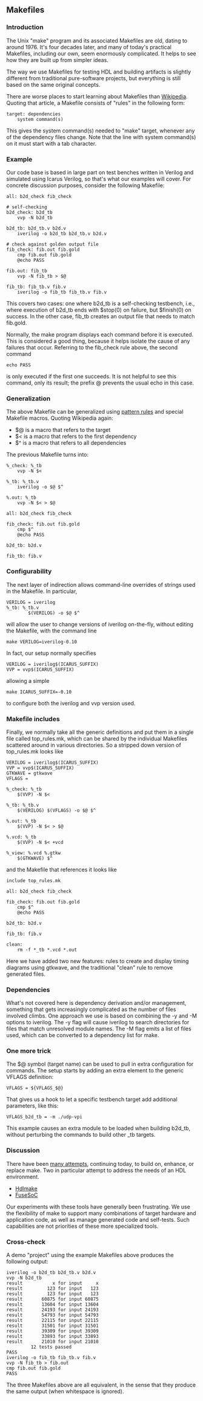 ## Makefiles

### Introduction
The Unix "make" program and its associated Makefiles are old,
dating to around 1976.
It's four decades later, and many of today's practical Makefiles,
including our own, seem enormously complicated.
It helps to see how they are built up from simpler ideas.

The way we use Makefiles for testing HDL and building artifacts is
slightly different from traditional pure-software projects,
but everything is still based on the same original concepts.

There are worse places to start learning about Makefiles than
[Wikipedia](https://en.wikipedia.org/wiki/Makefile).
Quoting that article, a Makefile consists of "rules" in the following form:
```
target: dependencies
	system command(s)
```
This gives the system command(s) needed to "make" target, whenever
any of the dependency files change.  Note that the line with system
command(s) on it must start with a tab character.

### Example

Our code base is based in large part on test benches written in Verilog
and simulated using Icarus Verilog, so that's what our examples will cover.
For concrete discussion purposes, consider the following Makefile:
```
all: b2d_check fib_check

# self-checking
b2d_check: b2d_tb
	vvp -N b2d_tb

b2d_tb: b2d_tb.v b2d.v
	iverilog -o b2d_tb b2d_tb.v b2d.v

# check against golden output file
fib_check: fib.out fib.gold
	cmp fib.out fib.gold
	@echo PASS

fib.out: fib_tb
	vvp -N fib_tb > $@

fib_tb: fib_tb.v fib.v
	iverilog -o fib_tb fib_tb.v fib.v

```
This covers two cases: one where b2d_tb is a self-checking testbench,
i.e., where execution of b2d_tb ends with $stop(0) on failure,
but $finish(0) on success.
In the other case, fib_tb creates an output file that needs to match fib.gold.

Normally, the make program displays each command before it is executed.
This is considered a good thing, because it helps isolate the
cause of any failures that occur.
Referring to the fib_check rule above, the second command
```
echo PASS
```
is only executed if the first one succeeds.  It is not helpful to see this
command, only its result; the prefix @ prevents the usual echo in this case.

### Generalization

The above Makefile can be generalized using
[pattern rules](https://www.gnu.org/software/make/manual/html_node/Pattern-Rules.html)
and special Makefile macros.  Quoting Wikipedia again:

 *  $@ is a macro that refers to the target
 *  $< is a macro that refers to the first dependency
 *  $^ is a macro that refers to all dependencies

The previous Makefile turns into:
```
%_check: %_tb
	vvp -N $<

%_tb: %_tb.v
	iverilog -o $@ $^

%.out: %_tb
	vvp -N $< > $@

all: b2d_check fib_check

fib_check: fib.out fib.gold
	cmp $^
	@echo PASS

b2d_tb: b2d.v

fib_tb: fib.v

```

### Configurability

The next layer of indirection allows command-line overrides of strings used
in the Makefile.  In particular,
```
VERILOG = iverilog
%_tb: %_tb.v
        $(VERILOG) -o $@ $^
```
will allow the user to change versions of iverilog on-the-fly, without
editing the Makefile, with the command line
```
make VERILOG=iverilog-0.10
```
In fact, our setup normally specifies
```
VERILOG = iverilog$(ICARUS_SUFFIX)
VVP = vvp$(ICARUS_SUFFIX)
```
allowing a simple
```
make ICARUS_SUFFIX=-0.10
```
to configure both the iverilog and vvp version used.

### Makefile includes

Finally, we normally take all the generic definitions and put
them in a single file called top_rules.mk, which can be shared
by the individual Makefiles scattered around in various directories.
So a stripped down version of top_rules.mk looks like
```
VERILOG = iverilog$(ICARUS_SUFFIX)
VVP = vvp$(ICARUS_SUFFIX)
GTKWAVE = gtkwave
VFLAGS =

%_check: %_tb
	$(VVP) -N $<

%_tb: %_tb.v
	$(VERILOG) $(VFLAGS) -o $@ $^

%.out: %_tb
	$(VVP) -N $< > $@

%.vcd: %_tb
	$(VVP) -N $< +vcd

%_view: %.vcd %.gtkw
	$(GTKWAVE) $^

```
and the Makefile that references it looks like
```
include top_rules.mk

all: b2d_check fib_check

fib_check: fib.out fib.gold
	cmp $^
	@echo PASS

b2d_tb: b2d.v

fib_tb: fib.v

clean:
	rm -f *_tb *.vcd *.out

```
Here we have added two new features: rules to create and display
timing diagrams using gtkwave, and the traditional "clean" rule to
remove generated files.

### Dependencies

What's not covered here is dependency derivation and/or management, something
that gets increasingly complicated as the number of files involved climbs.
One approach we use is based on combining the -y and -M options to iverilog.
The -y flag will cause iverilog to
search directories for files that match unresolved module names.
The -M flag emits a list of files used, which
can be converted to a dependency list for make.

### One more trick

The $@ symbol (target name) can be used to pull in
extra configuration for commands.
The setup starts by adding an extra element to the
generic VFLAGS definition:
```
VFLAGS = ${VFLAGS_$@}
```
That gives us a hook to let a specific testbench target add
additional parameters, like this:
```
VFLAGS_b2d_tb = -m ./udp-vpi
```
This example causes an extra module to be loaded when building b2d_tb,
without perturbing the commands to build other _tb targets.

### Discussion

There have been [many attempts](https://en.wikipedia.org/wiki/List_of_build_automation_software),
continuing today, to build on, enhance, or replace make.
Two in particular attempt to address the needs of an HDL environment.

 * [Hdlmake](https://ohwr.org/project/hdl-make/-/wikis/home)
 * [FuseSoC](https://pypi.org/project/fusesoc/)

Our experiments with these tools have generally been frustrating.
We use the flexibility of make to support many combinations
of target hardware and application code, as well as manage generated code
and self-tests.  Such capabilities are not priorities of these
more specialized tools.

### Cross-check

A demo "project" using the example Makefiles above produces the
following output:
```
iverilog -o b2d_tb b2d_tb.v b2d.v
vvp -N b2d_tb
result           x for input     x
result         123 for input   123
result         123 for input   123
result       60875 for input 60875
result       13604 for input 13604
result       24193 for input 24193
result       54793 for input 54793
result       22115 for input 22115
result       31501 for input 31501
result       39309 for input 39309
result       33893 for input 33893
result       21010 for input 21010
         12 tests passed
PASS
iverilog -o fib_tb fib_tb.v fib.v
vvp -N fib_tb > fib.out
cmp fib.out fib.gold
PASS

```
The three Makefiles above are all equivalent, in the sense that they produce
the same output (when whitespace is ignored).
